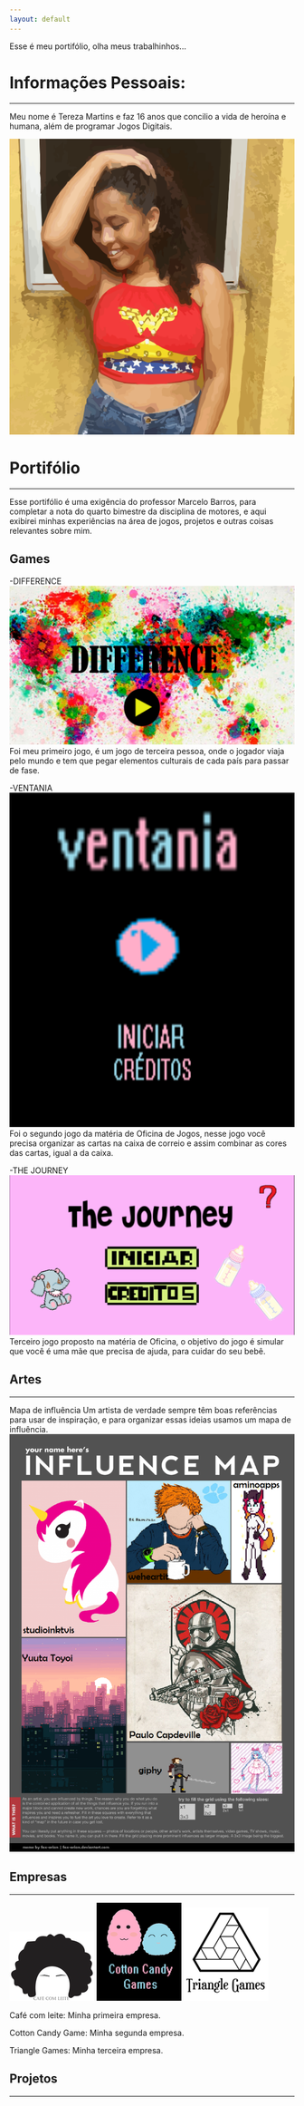 ```yaml
---
layout: default 
---
```


Esse é meu portifólio, olha meus trabalhinhos...

# Informações Pessoais: 
---
Meu nome é Tereza Martins e faz 16 anos que concilio a vida de heroína e humana, além de programar Jogos Digitais. 

![](arte.png)

# Portifólio 
***

Esse portifólio é uma exigência do professor Marcelo Barros, para completar a nota do quarto bimestre da disciplina de motores, e aqui exibirei minhas experiências na área de jogos, projetos e outras coisas relevantes sobre mim.    


## Games 

-DIFFERENCE
![](differe.png)
Foi meu primeiro jogo, é um jogo de terceira pessoa, onde o jogador viaja pelo mundo e tem que pegar elementos culturais de cada país para passar de fase. 

-VENTANIA
![](ventania.png)
Foi o segundo jogo da matéria de Oficina de Jogos, nesse jogo você precisa organizar as cartas na caixa de correio e assim combinar as cores das cartas, igual a da caixa. 

-THE JOURNEY
![](the.png)
Terceiro jogo proposto na matéria de Oficina, o objetivo do jogo é simular que você é uma mãe que precisa de ajuda, para cuidar do seu bebê.

## Artes 
***
Mapa de influência
Um artista de verdade sempre têm boas referências para usar de inspiração, e para organizar essas ideias usamos um mapa de influência. 
![](mapa.png)

## Empresas 
***
![](cafe1.png)  ![](co1.png)  ![](triii.png)   

Café com leite: Minha primeira empresa. 

Cotton Candy Game: Minha segunda empresa.

Triangle Games: Minha terceira empresa. 

## Projetos 
***


